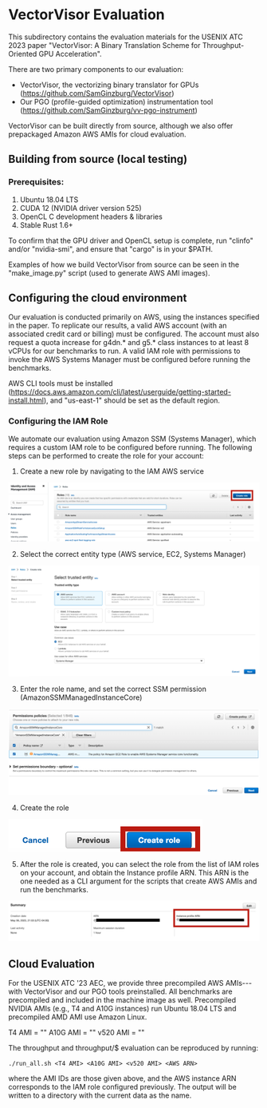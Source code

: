 # VectorVisor Evaluation

This subdirectory contains the evaluation materials for the USENIX ATC 2023 paper "VectorVisor: A Binary Translation Scheme for Throughput-Oriented GPU Acceleration".

There are two primary components to our evaluation:
- VectorVisor, the vectorizing binary translator for GPUs (https://github.com/SamGinzburg/VectorVisor)
- Our PGO (profile-guided optimization) instrumentation tool (https://github.com/SamGinzburg/vv-pgo-instrument)

VectorVisor can be built directly from source, although we also offer prepackaged Amazon AWS AMIs for cloud evaluation.

## Building from source (local testing)

### Prerequisites:
1. Ubuntu 18.04 LTS
2. CUDA 12 (NVIDIA driver version 525)
3. OpenCL C development headers & libraries
4. Stable Rust 1.6+

To confirm that the GPU driver and OpenCL setup is complete, run "clinfo" and/or "nvidia-smi", and ensure that "cargo" is in your $PATH.

Examples of how we build VectorVisor from source can be seen in the "make_image.py" script (used to generate AWS AMI images).

## Configuring the cloud environment

Our evaluation is conducted primarily on AWS, using the instances specified in the paper. To replicate our results, a valid AWS account (with an associated credit card or billing) must be configured. The account must also request a quota increase for g4dn.* and g5.* class instances to at least 8 vCPUs for our benchmarks to run. A valid IAM role with permissions to invoke the AWS Systems Manager must be configured before running the benchmarks.

AWS CLI tools must be installed (https://docs.aws.amazon.com/cli/latest/userguide/getting-started-install.html), and "us-east-1" should be set as the default region.

### Configuring the IAM Role

We automate our evaluation using Amazon SSM (Systems Manager), which requires a custom IAM role to be configured before running. The following steps can be performed to create the role for your account:

1. Create a new role by navigating to the IAM AWS service

![Screenshot](ssmconfig/create-role.png)

2. Select the correct entity type (AWS service, EC2, Systems Manager)

![Screenshot](ssmconfig/aws-service-ssm.png)

3. Enter the role name, and set the correct SSM permission (AmazonSSMManagedInstanceCore)

![Screenshot](ssmconfig/set-permissions.png)

4. Create the role

![Screenshot](ssmconfig/create-role-button.png)

5. After the role is created, you can select the role from the list of IAM roles on your account, and obtain the Instance profile ARN. This ARN is the one needed as a CLI argument for the scripts that create AWS AMIs and run the benchmarks.

![Screenshot](ssmconfig/role-summary.png)

## Cloud Evaluation

For the USENIX ATC '23 AEC, we provide three precompiled AWS AMIs---with VectorVisor and our PGO tools preinstalled. All benchmarks are precompiled and included in the machine image as well. Precompiled NVIDIA AMIs (e.g., T4 and A10G instances) run Ubuntu 18.04 LTS and precompiled AMD AMI use Amazon Linux.

T4 AMI = ""
A10G AMI = ""
v520 AMI = ""

The throughput and throughput/$ evaluation can be reproduced by running:
```
./run_all.sh <T4 AMI> <A10G AMI> <v520 AMI> <AWS ARN>
```
where the AMI IDs are those given above, and the AWS instance ARN corresponds to the IAM role configured previously. The output will be written to a directory with the current data as the name.

